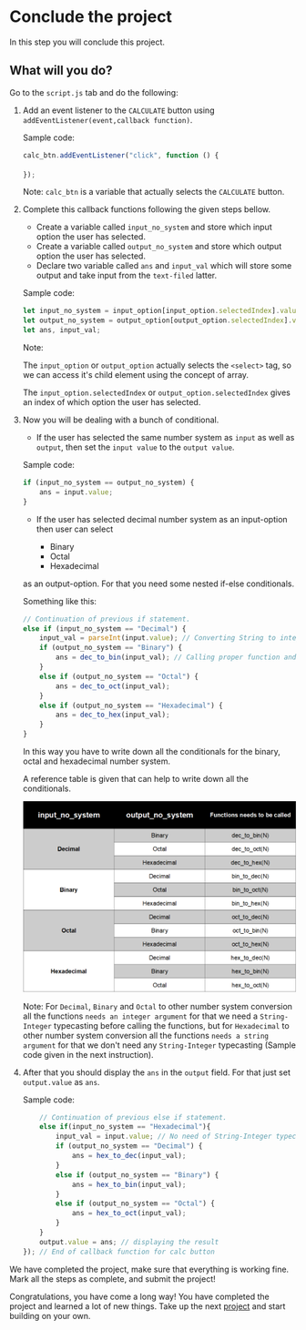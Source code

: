# Conclude the project

In this step you will conclude this project.

## What will you do?
Go to the `script.js` tab and do the following:

1. Add an event listener to the `CALCULATE` button using `addEventListener(event,callback function)`.

    Sample code:
    ```js
    calc_btn.addEventListener("click", function () {

    });
    ```
    Note: `calc_btn` is a variable that actually selects the `CALCULATE` button.

2. Complete this callback functions following the given steps bellow.

    - Create a variable called `input_no_system` and store which input option the user has selected.
    - Create a variable called `output_no_system` and store which output option the user has selected.
    - Declare two variable called `ans` and `input_val` which will store some output and take input from the `text-filed` latter.

    Sample code:
    ```js
    let input_no_system = input_option[input_option.selectedIndex].value;
    let output_no_system = output_option[output_option.selectedIndex].value;
    let ans, input_val;
    ```
    Note:

    The `input_option` or `output_option` actually selects the `<select>` tag, so we can access it's child element using the concept of array.

    The `input_option.selectedIndex` or `output_option.selectedIndex` gives an index of which option the user has selected.

3. Now you will be dealing with a bunch of conditional.

    - If the user has selected the same number system as `input` as well as `output`, then set the `input value` to the `output value`.

    Sample code:
    ```js
    if (input_no_system == output_no_system) {
        ans = input.value;
    }
    ```
    - If the user has selected decimal number system as an input-option then user can select

        - Binary
        - Octal
        - Hexadecimal

    as an output-option. For that you need some nested if-else conditionals.

    Something like this:

    ```js
    // Continuation of previous if statement.
    else if (input_no_system == "Decimal") {
        input_val = parseInt(input.value); // Converting String to integer because our expects an integer
        if (output_no_system == "Binary") {
            ans = dec_to_bin(input_val); // Calling proper function and storing correct output in ans variable.
        }
        else if (output_no_system == "Octal") {
            ans = dec_to_oct(input_val);
        }
        else if (output_no_system == "Hexadecimal") {
            ans = dec_to_hex(input_val);
        }
    }
    ```
    In this way you have to write down all the conditionals for the binary, octal and hexadecimal number system.

    A reference table is given that can help to write down all the conditionals.

    ![Table Image](https://raw.githubusercontent.com/ritwickrajmakhal/ScreenShots-for-number-system-using-js/master/sc6.png)

    Note: For `Decimal`, `Binary` and `Octal` to other number system conversion all the functions `needs an integer argument` for that we need a `String-Integer` typecasting before calling the functions, but for `Hexadecimal` to other number system conversion all the functions `needs a string argument` for that we don't need any `String-Integer` typecasting (Sample code given in the next instruction).
4. After that you should display the `ans` in the `output` field. For that just set `output.value` as `ans`.

    Sample code:
    ```js
        // Continuation of previous else if statement.
        else if(input_no_system == "Hexadecimal"){
            input_val = input.value; // No need of String-Integer typecasting
            if (output_no_system == "Decimal") {
                ans = hex_to_dec(input_val);
            }
            else if (output_no_system == "Binary") {
                ans = hex_to_bin(input_val);
            }
            else if (output_no_system == "Octal") {
                ans = hex_to_oct(input_val);
            }
        }
        output.value = ans; // displaying the result
    }); // End of callback function for calc button
    ```
We have completed the project, make sure that everything is working fine. Mark all the steps as complete, and submit the project!

Congratulations, you have come a long way! You have completed the project and learned a lot of new things. Take up the next <a href="https://codedamn.com/projects">project</a> and start building on your own.